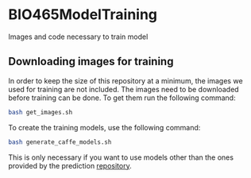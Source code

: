 # BIO465ModelTraining
Images and code necessary to train model

## Downloading images for training

In order to keep the size of this repository at a minimum, the images we used for training are not included.
The images need to be downloaded before training can be done. To get them run the following command:
```bash
bash get_images.sh
```

To create the training models, use the following command:
```bash
bash generate_caffe_models.sh
```

This is only necessary if you want to use models other than the ones provided
by the prediction [repository](https://github.com/EPortela2013/BIO465LeafPrediction "BIO465LeafPrediction").
